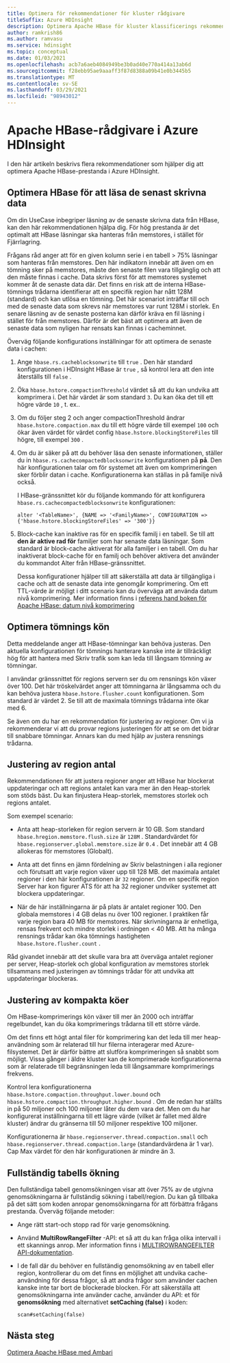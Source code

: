```yaml
---
title: Optimera för rekommendationer för kluster rådgivare
titleSuffix: Azure HDInsight
description: Optimera Apache HBase för kluster klassificerings rekommendationer i Azure HDInsight.
author: ramkrish86
ms.author: ramvasu
ms.service: hdinsight
ms.topic: conceptual
ms.date: 01/03/2021
ms.openlocfilehash: acb7a6aeb4084949be3b0ad40e770a414a13ab6d
ms.sourcegitcommit: f28ebb95ae9aaaff3f87d8388a09b41e0b3445b5
ms.translationtype: MT
ms.contentlocale: sv-SE
ms.lasthandoff: 03/29/2021
ms.locfileid: "98943012"
---
```

# <a name="apache-hbase-advisories-in-azure-hdinsight"></a>Apache HBase-rådgivare i Azure HDInsight

I den här artikeln beskrivs flera rekommendationer som hjälper dig att optimera Apache HBase-prestanda i Azure HDInsight. 

## <a name="optimize-hbase-to-read-most-recently-written-data"></a>Optimera HBase för att läsa de senast skrivna data

Om din UseCase inbegriper läsning av de senaste skrivna data från HBase, kan den här rekommendationen hjälpa dig. För hög prestanda är det optimalt att HBase läsningar ska hanteras från memstores, i stället för Fjärrlagring.

Frågans råd anger att för en given kolumn serie i en tabell > 75% läsningar som hanteras från memstores. Den här indikatorn innebär att även om en tömning sker på memstores, måste den senaste filen vara tillgänglig och att den måste finnas i cache. Data skrivs först för att memstores systemet kommer åt de senaste data där. Det finns en risk att de interna HBase-tömnings trådarna identifierar att en specifik region har nått 128M (standard) och kan utlösa en tömning. Det här scenariot inträffar till och med de senaste data som skrevs när memstores var runt 128M i storlek. En senare läsning av de senaste posterna kan därför kräva en fil läsning i stället för från memstores. Därför är det bäst att optimera att även de senaste data som nyligen har rensats kan finnas i cacheminnet.

Överväg följande konfigurations inställningar för att optimera de senaste data i cachen:

1. Ange `hbase.rs.cacheblocksonwrite` till `true` . Den här standard konfigurationen i HDInsight HBase är `true` , så kontrol lera att den inte återställs till `false` .

2. Öka `hbase.hstore.compactionThreshold` värdet så att du kan undvika att komprimera i. Det här värdet är som standard `3`. Du kan öka det till ett högre värde `10` , t. ex..

3. Om du följer steg 2 och anger compactionThreshold ändrar `hbase.hstore.compaction.max` du till ett högre värde till exempel `100` och ökar även värdet för värdet config `hbase.hstore.blockingStoreFiles` till högre, till exempel `300` .

4. Om du är säker på att du behöver läsa den senaste informationen, ställer du in `hbase.rs.cachecompactedblocksonwrite` konfigurationen på **på**. Den här konfigurationen talar om för systemet att även om komprimeringen sker förblir datan i cache. Konfigurationerna kan ställas in på familje nivå också. 

   I HBase-gränssnittet kör du följande kommando för att konfigurera `hbase.rs.cachecompactedblocksonwrite` konfigurationen:
   
   ```
   alter '<TableName>', {NAME => '<FamilyName>', CONFIGURATION => {'hbase.hstore.blockingStoreFiles' => '300'}}
   ```

5. Block-cache kan inaktive ras för en specifik familj i en tabell. Se till att **den är aktive rad för** familjer som har senaste data läsningar. Som standard är block-cache aktiverat för alla familjer i en tabell. Om du har inaktiverat block-cache för en familj och behöver aktivera det använder du kommandot Alter från HBase-gränssnittet.

   Dessa konfigurationer hjälper till att säkerställa att data är tillgängliga i cache och att de senaste data inte genomgår komprimering. Om ett TTL-värde är möjligt i ditt scenario kan du överväga att använda datum nivå komprimering. Mer information finns i [referens hand boken för Apache HBase: datum nivå komprimering](https://hbase.apache.org/book.html#ops.date.tiered)  

## <a name="optimize-the-flush-queue"></a>Optimera tömnings kön

Detta meddelande anger att HBase-tömningar kan behöva justeras. Den aktuella konfigurationen för tömnings hanterare kanske inte är tillräckligt hög för att hantera med Skriv trafik som kan leda till långsam tömning av tömningar.

I användar gränssnittet för regions servern ser du om rensnings kön växer över 100. Det här tröskelvärdet anger att tömningarna är långsamma och du kan behöva justera   `hbase.hstore.flusher.count` konfigurationen. Som standard är värdet 2. Se till att de maximala tömnings trådarna inte ökar med 6.

Se även om du har en rekommendation för justering av regioner. Om vi ja rekommenderar vi att du provar regions justeringen för att se om det bidrar till snabbare tömningar. Annars kan du med hjälp av justera rensnings trådarna.

## <a name="region-count-tuning"></a>Justering av region antal

Rekommendationen för att justera regioner anger att HBase har blockerat uppdateringar och att regions antalet kan vara mer än den Heap-storlek som stöds bäst. Du kan finjustera Heap-storlek, memstores storlek och regions antalet.

Som exempel scenario:

- Anta att heap-storleken för region servern är 10 GB. Som standard `hbase.hregion.memstore.flush.size` är `128M` . Standardvärdet för `hbase.regionserver.global.memstore.size` är `0.4` . Det innebär att 4 GB allokeras för memstores (Globalt).

- Anta att det finns en jämn fördelning av Skriv belastningen i alla regioner och förutsatt att varje region växer upp till 128 MB. det maximala antalet regioner i den här konfigurationen är `32` regioner. Om en specifik region Server har kon figurer ATS för att ha 32 regioner undviker systemet att blockera uppdateringar.

- När de här inställningarna är på plats är antalet regioner 100. Den globala memstores i 4 GB delas nu över 100 regioner. I praktiken får varje region bara 40 MB för memstores. När skrivningarna är enhetliga, rensas frekvent och mindre storlek i ordningen < 40 MB. Att ha många rensnings trådar kan öka tömnings hastigheten `hbase.hstore.flusher.count` .

Råd givandet innebär att det skulle vara bra att överväga antalet regioner per server, Heap-storlek och global konfiguration av memstores storlek tillsammans med justeringen av tömnings trådar för att undvika att uppdateringar blockeras.

## <a name="compaction-queue-tuning"></a>Justering av kompakta köer

Om HBase-komprimerings kön växer till mer än 2000 och inträffar regelbundet, kan du öka komprimerings trådarna till ett större värde.

Om det finns ett högt antal filer för komprimering kan det leda till mer heap-användning som är relaterad till hur filerna interagerar med Azure-filsystemet. Det är därför bättre att slutföra komprimeringen så snabbt som möjligt. Vissa gånger i äldre kluster kan de komprimerade konfigurationerna som är relaterade till begränsningen leda till långsammare komprimerings frekvens.

Kontrol lera konfigurationerna `hbase.hstore.compaction.throughput.lower.bound` och `hbase.hstore.compaction.throughput.higher.bound` . Om de redan har ställts in på 50 miljoner och 100 miljoner låter du dem vara det. Men om du har konfigurerat inställningarna till ett lägre värde (vilket är fallet med äldre kluster) ändrar du gränserna till 50 miljoner respektive 100 miljoner.

Konfigurationerna är `hbase.regionserver.thread.compaction.small` och `hbase.regionserver.thread.compaction.large` (standardvärdena är 1 var).
Cap Max värdet för den här konfigurationen är mindre än 3.

## <a name="full-table-scan"></a>Fullständig tabells ökning

Den fullständiga tabell genomsökningen visar att över 75% av de utgivna genomsökningarna är fullständig sökning i tabell/region. Du kan gå tillbaka på det sätt som koden anropar genomsökningarna för att förbättra frågans prestanda. Överväg följande metoder:

* Ange rätt start-och stopp rad för varje genomsökning.

* Använd **MultiRowRangeFilter** -API: et så att du kan fråga olika intervall i ett skannings anrop. Mer information finns i [MULTIROWRANGEFILTER API-dokumentation](https://hbase.apache.org/2.1/apidocs/org/apache/hadoop/hbase/filter/MultiRowRangeFilter.html).

* I de fall där du behöver en fullständig genomsökning av en tabell eller region, kontrollerar du om det finns en möjlighet att undvika cache-användning för dessa frågor, så att andra frågor som använder cachen kanske inte tar bort de blockerade blocken. För att säkerställa att genomsökningarna inte använder cache, använder du API: et för **genomsökning** med alternativet **setCaching (false)** i koden: 

   ```
   scan#setCaching(false)
   ```
   
## <a name="next-steps"></a>Nästa steg

[Optimera Apache HBase med Ambari](../optimize-hbase-ambari.md)
